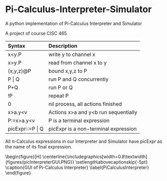 # Pi-Calculus-Interpreter-Simulator
A python implementation of Pi-Calculus Interpreter and Simulator  

A project of course CISC 465

| Syntax  | Description  |  
| :-------------- |:---------------| 
| x<y.P      | write y to channel x | 
| x>y.P      | read from channel x to y       |   
| (x,y,z)@P | bound x,y,z to P        |   
| P &#124; Q      | run P and Q concurrently | 
| P+Q      | run P or Q       |   
| !P | repeat P        |    
| 0      | nil process, all actions finished | 
| x>a.y<v      | Actions x>a and y<b run sequentially       |   
| P:=x>a.y<v | P is a terminal expression        |   
| picExpr::=P &#124; Q| picExpr is a non-terminal expression | 
 
All π-Calculus expressions in our Interpreter and Simulator have picExpr as the name of its final expression.  
  
  \begin{figure}[H]
\centerline{\includegraphics[width=0.8\textwidth]{figures/picInterpreterGUI.PNG}}
\setlength\abovecaptionskip{-5pt}
\caption{GUI of Pi-Calculus Interpreter}
\label{PiCalculusInterpreter}
\end{figure}
